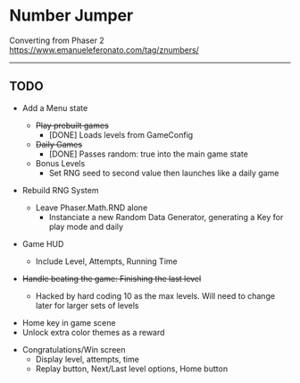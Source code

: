 # Number Jumper
Converting from Phaser 2  
https://www.emanueleferonato.com/tag/znumbers/

-----
## TODO  
+ Add a Menu state
  + ~~Play prebuilt games~~
    - [DONE] Loads levels from GameConfig
  + ~~Daily Games~~
    - [DONE] Passes random: true into the main game state
  + Bonus Levels
    - Set RNG seed to second value then launches like a daily game
  


+ Rebuild RNG System
  + Leave Phaser.Math.RND alone
    - Instanciate a new Random Data Generator, generating a Key for play mode and daily  



+ Game HUD
  - Include Level, Attempts, Running Time

+ ~~Handle beating the game: Finishing the last level~~
  - Hacked by hard coding 10 as the max levels. Will need to change later for larger sets of levels
- Home key in game scene  
- Unlock extra color themes as a reward  

+ Congratulations/Win screen  
  - Display level, attempts, time
  - Replay button, Next/Last level options, Home button